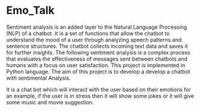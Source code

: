 # Emo_Talk

Sentiment analysis is an added layer to the Natural Language Processing (NLP) of a chatbot. It is a set of functions that allow the chatbot to understand the mood of a user through analyzing speech patterns and sentence structures. The chatbot collects incoming text data and saves it for further insights. The following sentiment analysis is a complex process that evaluates the effectiveness of messages sent between chatbots and humans with a focus on user satisfaction. This project is implemented in Python language. The aim of this project is to develop a develop a chatbot with sentimental Analysis. 

It is a chat bot which will interact with the user based on their emotions for an example, if the user is in stress then it will show some
jokes or it will give some music and movie suggestion.

